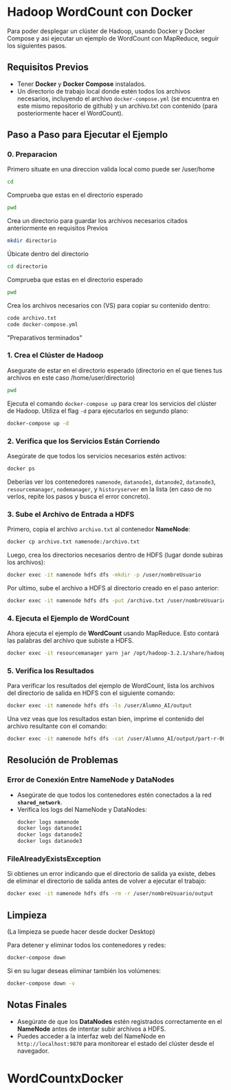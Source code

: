 # Hadoop WordCount con Docker

Para poder desplegar un clúster de Hadoop, usando Docker y Docker Compose y asi ejecutar un ejemplo de WordCount con MapReduce, seguir los siguientes pasos.

## Requisitos Previos

- Tener **Docker** y **Docker Compose** instalados.
- Un directorio de trabajo local donde estén todos los archivos necesarios, incluyendo el archivo `docker-compose.yml` (se encuentra en este mismo repositorio de github) y un archivo.txt con contenido (para posteriormente hacer el WordCount).

## Paso a Paso para Ejecutar el Ejemplo

### 0. Preparacion

Primero situate en una direccion valida local como puede ser /user/home

```bash
cd
```
Comprueba que estas en el directorio esperado
```bash
pwd
```
Crea un directorio para guardar los archivos necesarios citados anteriormente en requisitos Previos
```bash
mkdir directorio
```
Úbicate dentro del directorio
```bash
cd directorio
```
Comprueba que estas en el directorio esperado
```bash
pwd
```
Crea los archivos necesarios con (VS) para copiar su contenido dentro:
```bash
code archivo.txt
code docker-compose.yml
```

"Preparativos terminados"

### 1. Crea el Clúster de Hadoop
Asegurate de estar en el directorio esperado (directorio en el que tienes tus archivos en este caso /home/user/directorio)
```bash
pwd
```
Ejecuta el comando `docker-compose up` para crear los servicios del clúster de Hadoop. Utiliza el flag `-d` para ejecutarlos en segundo plano:

```bash
docker-compose up -d
```

### 2. Verifica que los Servicios Están Corriendo

Asegúrate de que todos los servicios necesarios estén activos:

```bash
docker ps
```

Deberías ver los contenedores `namenode`, `datanode1`, `datanode2`, `datanode3`, `resourcemanager`, `nodemanager`, y `historyserver` en la lista (en caso de no verlos, repite los pasos y busca el error concreto).

### 3. Sube el Archivo de Entrada a HDFS

Primero, copia el archivo `archivo.txt` al contenedor **NameNode**:

```bash
docker cp archivo.txt namenode:/archivo.txt
```

Luego, crea los directorios necesarios dentro de HDFS (lugar donde subiras los archivos):

```bash
docker exec -it namenode hdfs dfs -mkdir -p /user/nombreUsuario
```

Por ultimo, sube el archivo a HDFS al directorio creado en el paso anterior:

```bash
docker exec -it namenode hdfs dfs -put /archivo.txt /user/nombreUsuario/
```

### 4. Ejecuta el Ejemplo de WordCount

Ahora ejecuta el ejemplo de **WordCount** usando MapReduce. Esto contará las palabras del archivo que subiste a HDFS.

```bash
docker exec -it resourcemanager yarn jar /opt/hadoop-3.2.1/share/hadoop/mapreduce/hadoop-mapreduce-examples-3.2.1.jar wordcount /user/nombreAlumno/archivo.txt /user/nombreAlumno/output
```

### 5. Verifica los Resultados

Para verificar los resultados del ejemplo de WordCount,  lista los archivos del directorio de salida en HDFS con el siguiente comando:

```bash
docker exec -it namenode hdfs dfs -ls /user/Alumno_AI/output
```

Una vez veas que los resultados estan bien, imprime el contenido del archivo resultante con el comando:

```bash
docker exec -it namenode hdfs dfs -cat /user/Alumno_AI/output/part-r-00000
```

## Resolución de Problemas

### Error de Conexión Entre NameNode y DataNodes

- Asegúrate de que todos los contenedores estén conectados a la red **`shared_network`**.
- Verifica los logs del NameNode y DataNodes:
  ```bash
  docker logs namenode
  docker logs datanode1
  docker logs datanode2
  docker logs datanode3
  ```

### FileAlreadyExistsException

Si obtienes un error indicando que el directorio de salida ya existe, debes de eliminar el directorio de salida antes de volver a ejecutar el trabajo:

```bash
docker exec -it namenode hdfs dfs -rm -r /user/nombreUsuario/output
```

## Limpieza
(La limpieza se puede hacer desde docker Desktop)

Para detener y eliminar todos los contenedores y redes:

```bash
docker-compose down
```

Si en su lugar deseas eliminar también los volúmenes:

```bash
docker-compose down -v
```

## Notas Finales

- Asegúrate de que los **DataNodes** estén registrados correctamente en el **NameNode** antes de intentar subir archivos a HDFS.
- Puedes acceder a la interfaz web del NameNode en `http://localhost:9870` para monitorear el estado del clúster desde el navegador.

# WordCountxDocker
